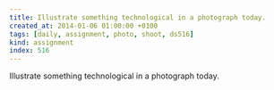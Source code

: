 ```yaml
---
title: Illustrate something technological in a photograph today.
created_at: 2014-01-06 01:00:00 +0100
tags: [daily, assignment, photo, shoot, ds516]
kind: assignment
index: 516
---
```


Illustrate something technological in a photograph today.
